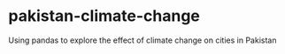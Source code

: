 # pakistan-climate-change
Using pandas to explore the effect of climate change on cities in Pakistan
